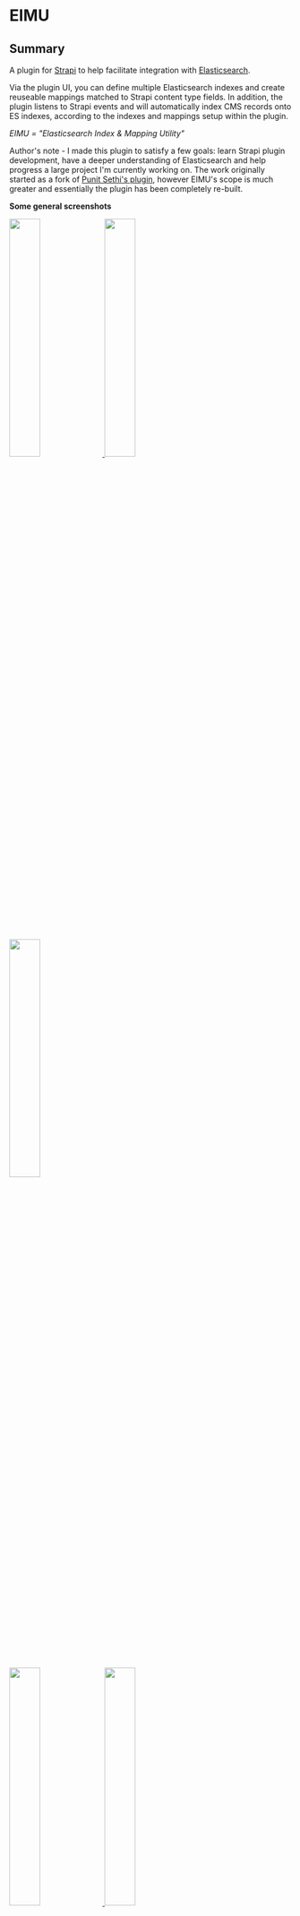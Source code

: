 # EIMU

## Summary

A plugin for [Strapi](https://strapi.io) to help facilitate integration with [Elasticsearch](https://www.elastic.co).

Via the plugin UI, you can define multiple Elasticsearch indexes and create reuseable mappings matched to Strapi content type fields. In addition, the plugin listens to Strapi events and will automatically index CMS records onto ES indexes, according to the indexes and mappings setup within the plugin.

*EIMU = "Elasticsearch Index & Mapping Utility"*

Author's note - I made this plugin to satisfy a few goals: learn Strapi plugin development, have a deeper understanding of Elasticsearch and help progress a large project I'm currently working on. The work originally started as a fork of [Punit Sethi's plugin](https://github.com/geeky-biz/strapi-plugin-elasticsearch), however EIMU's scope is much greater and essentially the plugin has been completely re-built.

**Some general screenshots**

<p>
	<a href="https://kreation.imgix.net/projects/eimu/may-19-2025/EIMU%207.png" target="_blank">
		<img src="https://kreation.imgix.net/projects/eimu/may-19-2025/EIMU%207.png" width="33%" height="auto">
	</a>
	<a href="https://kreation.imgix.net/projects/eimu/may-19-2025/EIMU%209.png" target="_blank">
		<img src="https://kreation.imgix.net/projects/eimu/may-19-2025/EIMU%208.png" width="33%" height="auto">
	</a>
	<a href="https://kreation.imgix.net/projects/eimu/may-19-2025/EIMU%2012.png" target="_blank">
		<img src="https://kreation.imgix.net/projects/eimu/may-19-2025/EIMU%2011.png" width="33%" height="auto">
	</a>
</p>

<p>
	<a href="https://kreation.imgix.net/projects/eimu/may-19-2025/EIMU%204.png" target="_blank">
		<img src="https://kreation.imgix.net/projects/eimu/may-19-2025/EIMU%204.png" width="33%" height="auto">
	</a>
	<a href="https://kreation.imgix.net/projects/eimu/may-19-2025/EIMU%205.png" target="_blank">
		<img src="https://kreation.imgix.net/projects/eimu/may-19-2025/EIMU%205.png" width="33%" height="auto">
	</a>
	<a href="https://kreation.imgix.net/projects/eimu/may-19-2025/EIMU%206.png" target="_blank">
		<img src="https://kreation.imgix.net/projects/eimu/may-19-2025/EIMU%206.png" width="33%" height="auto">
	</a>
</p>

## Features

**Still evolving and currently supports...**

 - Multiple ES indexes
 - Re-useable mappings (presets) shared between indexes
 - Relational fields i.e. if a record has relations, the plugin will index those records too
 - Instant-indexing and scheduled-indexing (cron cycle)
 - ES dynamic mapping
 - Advanced ES mappings (e.g. geopoint)
 - Batch Strapi lifecycle events
 - Orphan scan and removal
 - Export/import

## Use Cases

This plugin may be most effective in the following contexts:

- **Frequent model changes** - Any project where data models change frequently (e.g. early in app development), having a need to integrate Elasticsearch early on, and making changes via UI is more appealing than via code
- **Only basic ES needed** - Anytime basic ES features are enough; no need for code
- **Learning & exploration** - A dev wants to learn ES and be gradually exposed to it

Note that this plugin only covers basic ES features and does not cover the full spectrum of Elasticsearch capabilities.

## Installation

Note: An official npm release is coming soon.

For now, anyone wishing to experiment with the plugin in the current state, follow these steps:

### Pre-requisites

- Working Strapi 4 instance
- Working Elasticsearch 8 instance

### Steps

1. Clone this repo into your Strapi plugins folder; the folder structure would be: `src/plugins/eimu/`
2. Within the plugin folder, install packages via `npm install`
3. Define env variables (see below)
4. In your Strapi plugins config, add an entry for this plugin (see below)
5. Build Strapi, via `strapi build` in Strapi root
6. Run Strapi, via `strapi develop` in Strapi root
7. Alternatively: For hot-reload, run Strapi with `strapi develop --watch-admin` and also run `tsc -p tsconfig.server.json -w` in the plugin folder
8. Open Strapi and observe the plugin; you should see "EIMU" in the plugins section of the Strapi dashboard navigation

**.env variables**

URL example: `https://localhost:9200`
```
ELASTIC_HOST="YOUR_ES_URL"
ELASTIC_USERNAME="YOUR_ES_USERNAME"
ELASTIC_PASSWORD="YOUR_ES_PASSWORD"
```

**config/plugins.ts**
```
export default () => ({

    'eimu': {
    
        enabled: true,
        resolve: "./src/plugins/eimu",        
        config: {
            connection: {
                host: process.env.ELASTIC_HOST,
                username: process.env.ELASTIC_USERNAME,
                password: process.env.ELASTIC_PASSWORD,
            }

            // OPTIONAL
            // For not-instant indexing...
            // Define cron schedule for processing of indexing tasks

            cronSchedule: "* * * * *"

            // Examples:
            // cronSchedule: "0 1 * * *" // run daily at 1:00 AM
            // cronSchedule: "* * * * *" // run every minute

        }
    }

})
```

## Usage

General operation:

(in the plugin UI)

 1. Register some indexes
 2. Make some mappings within that index

(now use Strapi like normal)

 4. Go ahead and modify some Strapi records (in whatever way you do that) of a type that you've defined mappings for
 5. Observe your ES index (in whatever way you do that) and confirm the newly indexed records

Essentially, when active, the plugin listens to [Strapi lifecycle events](https://docs-v4.strapi.io/dev-docs/backend-customization/models#lifecycle-hooks) and will automatically index affected records, according to the indexes and mappings you've defined in the plugin.

## Technical stuff

 - This is a React app (Strapi plugin)
 - Typescript
 - ES6
 - Elasticsearch 8 API

## Soon

 - Strapi v5 support
 - npm release
 - [Strapi Marketplace](https://market.strapi.io) entry
 - Better logging features (perhaps Logstash support)

## Future

 - Support for multiple ES API versions (e.g. ES 9) - Makes sense
 - Support for OpenSearch - In theory this could be supported if patterns are similar
 - Support for Algolia - A wild thought; possible?
 - Support for agnostic vanilla indexes (JSON) - Instead of ES, a registered index is simply rendered as static JSON, accessible via an API route. EXAMPLE USE CASE: A Strapi content type is used as taxonomy entries, that needs to be fed to a website (moreover perhaps only at build-time) and is updated bi-monthly. It doesn't need searchability, and will have a maximum of say 50 objects each with 3 string fields. Elasticsearch is completely overkill for this context, however, it's *still* an index-with-mappings and still needs to be dynamically updated (without involving a developer doing a code update).
